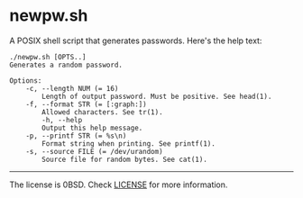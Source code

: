 # newpw.sh

A POSIX shell script that generates passwords. Here's the help text:

```
./newpw.sh [OPTS..]
Generates a random password.

Options:
	-c, --length NUM (= 16)
	    Length of output password. Must be positive. See head(1).
	-f, --format STR (= [:graph:])
	    Allowed characters. See tr(1).
    	-h, --help
	    Output this help message.
	-p, --printf STR (= %s\n)
	    Format string when printing. See printf(1).
	-s, --source FILE (= /dev/urandom)
	    Source file for random bytes. See cat(1).
```

----
The license is 0BSD. Check [LICENSE](/LICENSE) for more information.
